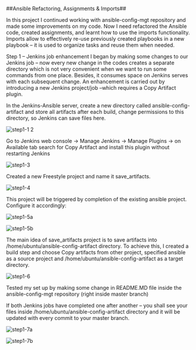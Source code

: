 ##Ansible Refactoring, Assignments & Imports##

In this project I  continued working with ansible-config-mgt repository and made some improvements on my code. 
Now I need refactored the Ansible code, created assignments, and learnt how to use the imports functionality. 
Imports allow to effectively re-use previously created playbooks in a new playbook – it is used to  organize tasks and reuse them when needed.

Step 1 – Jenkins job enhancement
I began by making some changes to our Jenkins job – now every new change in the codes creates a separate directory which is not very convenient when we want to run some commands from one place. Besides, it consumes space on Jenkins serves with each subsequent change. An enhancement is carried out by introducing a new Jenkins project/job –which requires a Copy Artifact plugin.

In the Jenkins-Ansible server, create a new directory called ansible-config-artifact and store all artifacts after each build, change permissions to this directory, so Jenkins can save files here.

![step1-1 2](https://user-images.githubusercontent.com/79456052/200110682-8f9f7993-2544-4121-92a5-425f59ef1796.png)

Go to Jenkins web console -> Manage Jenkins -> Manage Plugins -> on Available tab search for Copy Artifact and install this plugin without restarting Jenkins

![step1-3](https://user-images.githubusercontent.com/79456052/200110798-05803183-48a3-4575-a4ac-f5ddce1e3076.png)

Created a new Freestyle project and name it save_artifacts.

![step1-4](https://user-images.githubusercontent.com/79456052/200111726-4fada26a-1ddd-475a-a543-bca76607b380.png)

This project will be triggered by completion of the existing ansible project. Configure it accordingly:


![step1-5a](https://user-images.githubusercontent.com/79456052/200111709-03398b7f-3b8f-4fe6-a5f4-b83ad7e2bef1.png)

![step1-5b](https://user-images.githubusercontent.com/79456052/200111712-27f08848-2942-419f-bcde-e2c0c2e959d0.png)

The main idea of save_artifacts project is to save artifacts into /home/ubuntu/ansible-config-artifact directory. To achieve this, I created a build step and choose Copy artifacts from other project, specified ansible as a source project and /home/ubuntu/ansible-config-artifact as a target directory.

![step1-6](https://user-images.githubusercontent.com/79456052/200111845-58d5169b-88f8-4c51-b181-3533a11898b2.png)

Tested my set up by making some change in README.MD file inside the ansible-config-mgt repository (right inside master branch)

If both Jenkins jobs have completed one after another – you shall see your files inside /home/ubuntu/ansible-config-artifact directory and it will be updated with every commit to your master branch.

![step1-7a](https://user-images.githubusercontent.com/79456052/200111962-f401c315-34ad-479b-a5ca-860ab7353924.png)


![step1-7b](https://user-images.githubusercontent.com/79456052/200111966-af3d04df-3f37-4da8-b97f-14884e0f8ea1.png)









